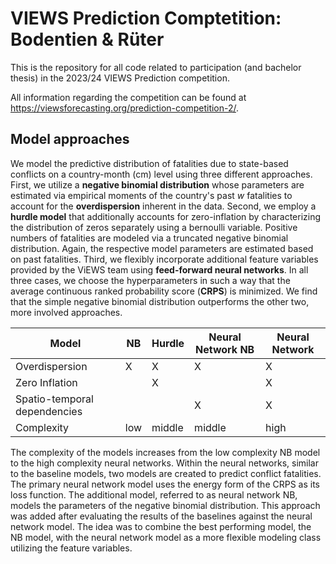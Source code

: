 # VIEWS Prediction Comptetition: Bodentien & Rüter
This is the repository for all code related to participation (and bachelor thesis) in the 2023/24 VIEWS Prediction competition. 

All information regarding the competition can be found at https://viewsforecasting.org/prediction-competition-2/. 

## Model approaches
We model the predictive distribution of fatalities due to state-based conflicts on a country-month (cm) level using three different approaches. First, we utilize a **negative binomial distribution** whose parameters are estimated via empirical moments of the country's past $w$ fatalities to account for the **overdispersion** inherent in the data. Second, we employ a **hurdle model** that additionally accounts for zero-inflation by characterizing the distribution of zeros separately using a bernoulli variable. Positive numbers of fatalities are modeled via a truncated negative binomial distribution. Again, the respective model parameters are estimated based on past fatalities. Third, we flexibly incorporate additional feature variables provided by the ViEWS team using **feed-forward neural networks**. In all three cases, we choose the hyperparameters in such a way that the average continuous ranked probability score (**CRPS**) is minimized. We find that the simple negative binomial distribution outperforms the other two, more involved approaches. 

| Model                        | NB  | Hurdle | Neural Network NB | Neural Network |
|------------------------------|-----|--------|-------------------|----------------|
| Overdispersion               |  X  |   X    |        X          |       X        |
| Zero Inflation               |     |   X    |                   |       X        |
| Spatio-temporal dependencies |     |        |        X          |       X        |
| Complexity                   | low | middle |      middle       |      high      |


The complexity of the models increases from the low complexity NB model to the high complexity neural networks. Within the neural networks, similar to the baseline models, two models are created to predict conflict fatalities. The primary neural network model uses the energy form of the CRPS as its loss function. The additional model, referred to as neural network NB, models the parameters of the negative binomial distribution. This approach was added after evaluating the results of the baselines against the neural network model. The idea was to combine the best performing model, the NB model, with the neural network model as a more flexible modeling class utilizing the feature variables.